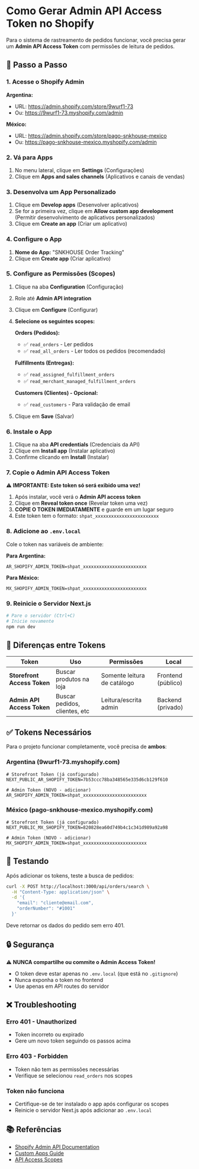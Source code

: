 # Como Gerar Admin API Access Token no Shopify

Para o sistema de rastreamento de pedidos funcionar, você precisa gerar um **Admin API Access Token** com permissões de leitura de pedidos.

## 📝 Passo a Passo

### 1. Acesse o Shopify Admin

**Argentina:**
- URL: https://admin.shopify.com/store/9wurf1-73
- Ou: https://9wurf1-73.myshopify.com/admin

**México:**
- URL: https://admin.shopify.com/store/pago-snkhouse-mexico
- Ou: https://pago-snkhouse-mexico.myshopify.com/admin

### 2. Vá para Apps

1. No menu lateral, clique em **Settings** (Configurações)
2. Clique em **Apps and sales channels** (Aplicativos e canais de vendas)

### 3. Desenvolva um App Personalizado

1. Clique em **Develop apps** (Desenvolver aplicativos)
2. Se for a primeira vez, clique em **Allow custom app development** (Permitir desenvolvimento de aplicativos personalizados)
3. Clique em **Create an app** (Criar um aplicativo)

### 4. Configure o App

1. **Nome do App:** "SNKHOUSE Order Tracking"
2. Clique em **Create app** (Criar aplicativo)

### 5. Configure as Permissões (Scopes)

1. Clique na aba **Configuration** (Configuração)
2. Role até **Admin API integration**
3. Clique em **Configure** (Configurar)

4. **Selecione os seguintes scopes:**

   **Orders (Pedidos):**
   - ✅ `read_orders` - Ler pedidos
   - ✅ `read_all_orders` - Ler todos os pedidos (recomendado)

   **Fulfillments (Entregas):**
   - ✅ `read_assigned_fulfillment_orders`
   - ✅ `read_merchant_managed_fulfillment_orders`

   **Customers (Clientes) - Opcional:**
   - ✅ `read_customers` - Para validação de email

5. Clique em **Save** (Salvar)

### 6. Instale o App

1. Clique na aba **API credentials** (Credenciais da API)
2. Clique em **Install app** (Instalar aplicativo)
3. Confirme clicando em **Install** (Instalar)

### 7. Copie o Admin API Access Token

⚠️ **IMPORTANTE: Este token só será exibido uma vez!**

1. Após instalar, você verá o **Admin API access token**
2. Clique em **Reveal token once** (Revelar token uma vez)
3. **COPIE O TOKEN IMEDIATAMENTE** e guarde em um lugar seguro
4. Este token tem o formato: `shpat_xxxxxxxxxxxxxxxxxxxxxxxx`

### 8. Adicione ao `.env.local`

Cole o token nas variáveis de ambiente:

**Para Argentina:**
```env
AR_SHOPIFY_ADMIN_TOKEN=shpat_xxxxxxxxxxxxxxxxxxxxxxxx
```

**Para México:**
```env
MX_SHOPIFY_ADMIN_TOKEN=shpat_xxxxxxxxxxxxxxxxxxxxxxxx
```

### 9. Reinicie o Servidor Next.js

```bash
# Pare o servidor (Ctrl+C)
# Inicie novamente
npm run dev
```

## 🔐 Diferenças entre Tokens

| Token | Uso | Permissões | Local |
|-------|-----|------------|-------|
| **Storefront Access Token** | Buscar produtos na loja | Somente leitura de catálogo | Frontend (público) |
| **Admin API Access Token** | Buscar pedidos, clientes, etc | Leitura/escrita admin | Backend (privado) |

## ✅ Tokens Necessários

Para o projeto funcionar completamente, você precisa de **ambos**:

### Argentina (9wurf1-73.myshopify.com)

```env
# Storefront Token (já configurado)
NEXT_PUBLIC_AR_SHOPIFY_TOKEN=7b53ccc78ba348565e335d6cb129f610

# Admin Token (NOVO - adicionar)
AR_SHOPIFY_ADMIN_TOKEN=shpat_xxxxxxxxxxxxxxxxxxxxxxxx
```

### México (pago-snkhouse-mexico.myshopify.com)

```env
# Storefront Token (já configurado)
NEXT_PUBLIC_MX_SHOPIFY_TOKEN=820828ea60d749b4c1c341d989a92a98

# Admin Token (NOVO - adicionar)
MX_SHOPIFY_ADMIN_TOKEN=shpat_xxxxxxxxxxxxxxxxxxxxxxxx
```

## 🧪 Testando

Após adicionar os tokens, teste a busca de pedidos:

```bash
curl -X POST http://localhost:3000/api/orders/search \
  -H "Content-Type: application/json" \
  -d '{
    "email": "cliente@email.com",
    "orderNumber": "#1001"
  }'
```

Deve retornar os dados do pedido sem erro 401.

## 🔒 Segurança

⚠️ **NUNCA compartilhe ou commite o Admin Access Token!**

- O token deve estar apenas no `.env.local` (que está no `.gitignore`)
- Nunca exponha o token no frontend
- Use apenas em API routes do servidor

## ❌ Troubleshooting

### Erro 401 - Unauthorized
- Token incorreto ou expirado
- Gere um novo token seguindo os passos acima

### Erro 403 - Forbidden
- Token não tem as permissões necessárias
- Verifique se selecionou `read_orders` nos scopes

### Token não funciona
- Certifique-se de ter instalado o app após configurar os scopes
- Reinicie o servidor Next.js após adicionar ao `.env.local`

## 📚 Referências

- [Shopify Admin API Documentation](https://shopify.dev/docs/api/admin-rest)
- [Custom Apps Guide](https://help.shopify.com/en/manual/apps/app-types/custom-apps)
- [API Access Scopes](https://shopify.dev/docs/api/usage/access-scopes)
